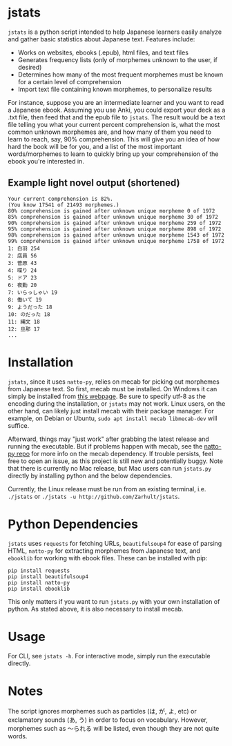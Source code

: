 # jstats

`jstats` is a python script intended to help Japanese learners easily analyze and gather basic statistics about Japanese text. Features include:
* Works on websites, ebooks (.epub), html files, and text files
* Generates frequency lists (only of morphemes unknown to the user, if desired)
* Determines how many of the most frequent morphemes must be known for a certain level of comprehension
* Import text file containing known morphemes, to personalize results

For instance, suppose you are an intermediate learner and you want to read a Japanese ebook. Assuming you use Anki, you could export your deck as a .txt file, then feed that and the epub file to `jstats`. The result would be a text file telling you what your current percent comprehension is, what the most common unknown morphemes are, and how many of them you need to learn to reach, say, 90% comprehension. This will give you an idea of how hard the book will be for you, and a list of the most important words/morphemes to learn to quickly bring up your comprehension of the ebook you're interested in.

## Example light novel output (shortened)
```
Your current comprehension is 82%.
(You know 17541 of 21493 morphemes.)
80% comprehension is gained after unknown unique morpheme 0 of 1972
85% comprehension is gained after unknown unique morpheme 30 of 1972
90% comprehension is gained after unknown unique morpheme 259 of 1972
95% comprehension is gained after unknown unique morpheme 898 of 1972
98% comprehension is gained after unknown unique morpheme 1543 of 1972
99% comprehension is gained after unknown unique morpheme 1758 of 1972
1: 白羽 254
2: 店員 56
3: 菅原 43
4: 喋り 24
5: ドア 23
6: 夜勤 20
7: いらっしゃい 19
8: 働いて 19
9: ようだった 18
10: のだった 18
11: 縄文 18
12: 旦那 17
...
```

# Installation

`jstats`, since it uses `natto-py`, relies on mecab for picking out morphemes from Japanese text. So first, mecab must be installed. On Windows it can simply be installed from [this webpage](https://taku910.github.io/mecab/). Be sure to specify utf-8 as the encoding during the installation, or `jstats` may not work. Linux users, on the other hand, can likely just install mecab with their package manager. For example, on Debian or Ubuntu, `sudo apt install mecab libmecab-dev` will suffice. 

Afterward, things may "just work" after grabbing the latest release and running the executable. But if problems happen with mecab, see the [natto-py repo](https://github.com/buruzaemon/natto-py) for more info on the mecab dependency. If trouble persists, feel free to open an issue, as this project is still new and potentially buggy. Note that there is currently no Mac release, but Mac users can run `jstats.py` directly by installing python and the below dependencies.

Currently, the Linux release must be run from an existing terminal, i.e. `./jstats` or `./jstats -u http://github.com/Zarhult/jstats`.

# Python Dependencies

`jstats` uses `requests` for fetching URLs, `beautifulsoup4` for ease of parsing HTML, `natto-py` for extracting morphemes from Japanese text, and `ebooklib` for working with ebook files.  These can be installed with pip:
```
pip install requests
pip install beautifulsoup4
pip install natto-py
pip install ebooklib
```
This only matters if you want to run `jstats.py` with your own installation of python. As stated above, it is also necessary to install mecab.

# Usage

For CLI, see `jstats -h`.
For interactive mode, simply run the executable directly.

# Notes

The script ignores morphemes such as particles (は, が, よ, etc) or exclamatory sounds (あ, う) in order to focus on vocabulary. However, morphemes such as 〜られる will be listed, even though they are not quite words.
